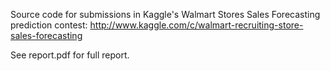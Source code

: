 Source code for submissions in Kaggle's Walmart Stores Sales Forecasting prediction contest: http://www.kaggle.com/c/walmart-recruiting-store-sales-forecasting

See report.pdf for full report.